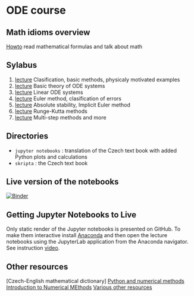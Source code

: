 # ODE course

## Math idioms overview

[Howto](<./jupyter notebooks/00 - Math Idioms Overview.ipynb>) read mathematical formulas and talk about math

## Sylabus

1. [lecture](<./jupyter_notebooks/01 - Introduction and Physics Motivation.ipynb>) Clasification, basic methods, physicaly motivated examples
2. [lecture](<./jupyter_notebooks/02 - Theory for Systems of ODE.ipynb>) Basic theory of ODE systems
3. [lecture](<./jupyter_notebooks/03 - Linear Systems.ipynb>) Linear ODE systems
4. [lecture](<./jupyter_notebooks/04 - Numerical Methods - Explicit Euler.ipynb>) Euler method, clasification of errors
5. [lecture](<./jupyter_otebooks/05 - Implicit Euler Method.ipynb>) Absolute stability, Implicit Euler method
6. [lecture](<./jupyter_notebooks/06 - Runge-Kuta Methods.ipynb>) Runge-Kutta methods
7. [lecture](<./jupyter_notebooks/07 - Multistep Methods and Beyond.ipynb>) Multi-step methods and more

## Directories

- `jupyter notebooks` : translation of the Czech text book with added Python plots and calculations
- `skripta` : the Czech text book

## Live version of the notebooks

[![Binder](https://mybinder.org/badge_logo.svg)](https://mybinder.org/v2/gh/jbrezmorf/ODE_course/HEAD?urlpath=%2Fdoc%2Ftree%2Findex.ipynb)

## Getting Jupyter Notebooks to Live
Only static render of the Jupyter notebooks is presented on GitHub. To make them interactive
install [Anaconda](https://www.anaconda.com/download) and then open the lecture notebooks using the JupyterLab application from the Anaconda navigator.
See instruction [video](https://www.youtube.com/watch?v=ISqEwk9nB_Y).

## Other resources
[Czech-English mathematical dictionary]
[Python and numerical methods](https://pythonnumericalmethods.berkeley.edu/notebooks/chapter22.00-ODE-Initial-Value-Problems.html)
[Introduction to Numerical MEthods](https://notebook.community/Yuqi92/intro-numerical-methods/0_syllabus)
[Various other resources](https://dvillers.umons.ac.be/wiki/teaching:methcalchim:numerical_methods_for_ordinary_differential_equations#integration_of_ordinary_differential_equations)
